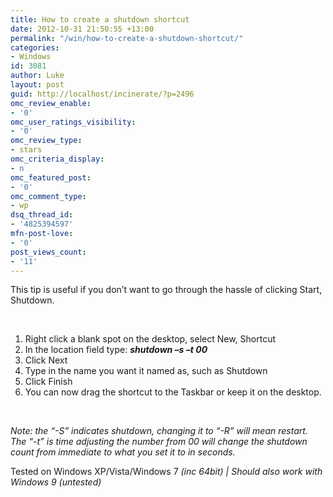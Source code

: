 ```yaml
---
title: How to create a shutdown shortcut
date: 2012-10-31 21:50:55 +13:00
permalink: "/win/how-to-create-a-shutdown-shortcut/"
categories:
- Windows
id: 3081
author: Luke
layout: post
guid: http://localhost/incinerate/?p=2496
omc_review_enable:
- '0'
omc_user_ratings_visibility:
- '0'
omc_review_type:
- stars
omc_criteria_display:
- n
omc_featured_post:
- '0'
omc_comment_type:
- wp
dsq_thread_id:
- '4825394597'
mfn-post-love:
- '0'
post_views_count:
- '11'
---
```


This tip is useful if you don’t want to go through the hassle of clicking Start, Shutdown.

&nbsp;

  1. Right click a blank spot on the desktop, select New, Shortcut
  2. In the location field type: **_shutdown –s –t 00_**
  3. Click Next
  4. Type in the name you want it named as, such as Shutdown
  5. Click Finish
  6. You can now drag the shortcut to the Taskbar or keep it on the desktop.

&nbsp;

_Note: the “-S” indicates shutdown, changing it to “-R” will mean restart. The “-t” is time adjusting the number from 00 will change the shutdown count from immediate to what you set it to in seconds._

Tested on Windows XP/Vista/Windows 7 _(inc 64bit)_ _| Should also work with Windows 9 (untested)_